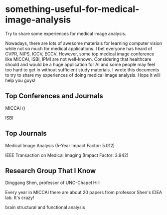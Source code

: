 # something-useful-for-medical-image-analysis
Try to share some experiences for medical image analysis.

Nowadays, there are lots of awesome materials for learning computer vision while not so much for medical applications. I bet everyone has heard of CVPR, NIPS, ICCV, ECCV. However, some top medical image conference like MICCAI, ISBI, IPMI are not well-known. Considering that healthcare should and would be a huge application for AI and some people may feel too hard to get in without sufficient study materials. I wrote this documents to try to share my experiences of doing medical image analysis. Hope it will help you guys!

## Top Conferences and Journals
MICCAI ()

ISBI

## Top Journals
Medical Image Analysis (5-Year Impact Factor: 5.012)

IEEE Transaction on Medical Imaging (Impact Factor: 3.942)

## Research Group That I Know
Dinggang Shen, professor of UNC-Chapel Hill

Every year in MICCAI there are about 20 papers from professor Shen's IDEA lab. It's crazy!

brain structural and functional analysis
